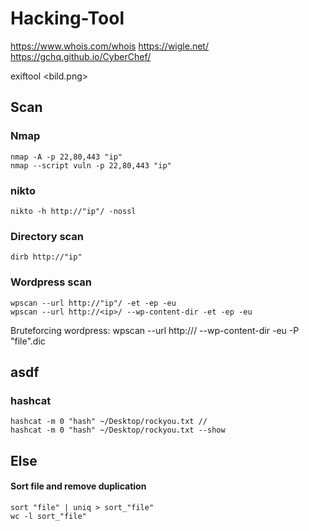 ﻿# Hacking-Tool
https://www.whois.com/whois
https://wigle.net/
https://gchq.github.io/CyberChef/

exiftool <bild.png>

## Scan
### Nmap
    nmap -A -p 22,80,443 "ip"
    nmap --script vuln -p 22,80,443 "ip"
### nikto
    nikto -h http://"ip"/ -nossl
### Directory scan
    dirb http://"ip"
### Wordpress scan
    wpscan --url http://"ip"/ -et -ep -eu 
    wpscan --url http://<ip>/ --wp-content-dir -et -ep -eu
Bruteforcing wordpress:
                wpscan --url http://<ip>/ --wp-content-dir -eu -P "file".dic

## asdf
  ### hashcat
    hashcat -m 0 "hash" ~/Desktop/rockyou.txt //
    hashcat -m 0 "hash" ~/Desktop/rockyou.txt --show


  
## Else

#### Sort file and remove duplication
    sort "file" | uniq > sort_"file"
    wc -l sort_"file"
